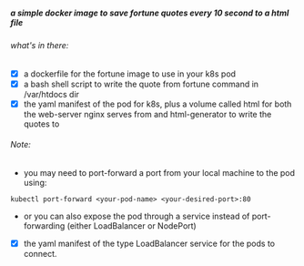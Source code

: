 ##### a simple docker image to save fortune quotes every 10 second to a html file

###### what's in there:
- [x] a dockerfile for the fortune image to use in your k8s pod
- [x] a bash shell script to write the quote from fortune command in /var/htdocs dir
- [x] the yaml manifest of the pod for k8s, plus a volume called html for both the web-server nginx serves from and html-generator to write the quotes to
###### Note:
- you may need to port-forward a port from your local machine to the pod using:
```
kubectl port-forward <your-pod-name> <your-desired-port>:80
``` 
- or you can also expose the pod through a service instead of port-forwarding (either LoadBalancer or NodePort)
- [x] the yaml manifest of the type LoadBalancer service for the pods to connect. 